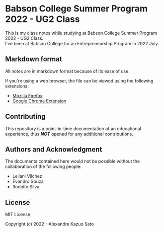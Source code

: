 # Babson College Summer Program 2022 - UG2 Class

This is my class notes while studying at Babson College Summer Program 2022 - UG2 Class.  
I've been at Babson College for an Entrepreneurship Program in 2022 July.

## Markdown format

All notes are in markdown format because of its ease of use.  

If you're using a web browser, the file can be viewed using the following extensions:

- [Mozilla Firefox](https://addons.mozilla.org/en-US/firefox/addon/markdown-viewer-chrome/)
- [Google Chrome Extension](https://chrome.google.com/webstore/detail/md-reader/medapdbncneneejhbgcjceippjlfkmkg)

## Contributing

This repository is a point-in-time documentation of an educational experience, thus ***NOT*** opened for any additional contributions.

## Authors and Acknowledgment

The documents contained here would not be possible without the collaboration of the following people:
- Leilani Vilchez
- Evandro Souza
- Rodolfo Silva

## License

MIT License

Copyright (c) 2022 - Alexandre Kazuo Sato
